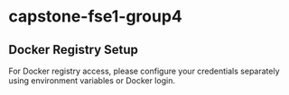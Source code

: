 # capstone-fse1-group4

## Docker Registry Setup

For Docker registry access, please configure your credentials separately using environment variables or Docker login.

